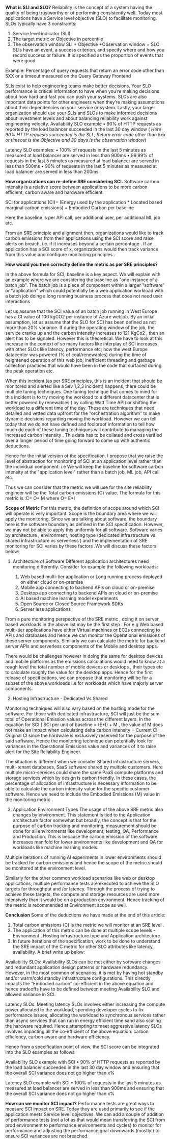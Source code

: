 

**What is SLI and SLO?**
Reliability is the concept of a system having the quality of being trustworthy or of performing consistently well. Today most applications have a Service level objective (SLO) to facilitate monitoring. SLOs typically have 3 constraints:
1)	Service level indicator (SLI)
2)	The target metric or Objective in percentile 
3)	The observation window
SLI + Objective +Observation window = SLO
SLIs have an event, a success criterion, and specify where and how you record success or failure. It is specified as the proportion of events that were good. 

Example: Percentage of query requests that return an error code other than 5XX or a timeout measured on the Query Gateway Frontend

SLIs exist to help engineering teams make better decisions. Your SLO performance is critical information to have when you’re making decisions about how hard and fast you can push your systems. SLOs are also important data points for other engineers when they’re making assumptions about their dependencies on your service or system. Lastly, your larger organization should use your SLIs and SLOs to make informed decisions about investment levels and about balancing reliability work against engineering velocity.
Availability SLO example
•	90% of HTTP requests as reported by the load balancer succeeded in the last 30 day window ( _Here 90% HTTP requests succeeded is the SLI , Return error code other than 5xx or timeout is the Objective and 30 days is the observation window_)

Latency SLO examples:
•	100% of requests in the last 5 minutes as measured at load balancer are served in less than 900ms
•	99.99% of requests in the last 5 minutes as measured at load balancer are served in less than 500ms
•	90% of requests in the last 5 minutes as measured at load balancer are served in less than 200ms

**How organizations can re-define SRE considering SCI.**
Software carbon intensity is a relative score between applications to be more carbon efficient, carbon aware and hardware efficient.

SCI for applications (CI)= (Energy used by the application * Located based marginal carbon emissions) + Embodied Carbon per baseline

Here the baseline is per API call, per additional user, per additional ML job etc.

From an SRE principle and alignment then, organizations would like to track carbon emissions from their applications using the SCI score and raise alerts on breach, i.e. if it increases beyond a certain percentage . If an application has a SCI score of x, organizations would then track variance from this value and configure monitoring principles .

**How would you then correctly define the metric as per SRE principles?**

In the above formula for SCI, baseline is a key aspect. We will explain with an example  where we are considering the baseline as "one instance of a batch job".  The batch job is a piece of component within a larger "software" or "application" which could potentially be a web application workload with a batch job doing a long running business process that does not need user interactions

Let us assume that the SCI value of an batch job running in West Europe has a CI value of 100 kgCO2 per instance of Azure webjob. By an initial assumption, let us assume that the SLO for SCI has been defined as not more than 20% variance. If during the operating window of the job, the service cranks up and the carbon intensity increases to 121 KgCo2 , then an alert has to be signaled. However this is theoretical.  We have to look at this increase in the context of so many factors like interplay of SCI increases with other SLOs like latency, performance etc; how the west Europe datacenter was powered (% of coal/renewables) during the time of heightened operation of this web job; inefficient threading and garbage collection practices that would have been in the code that surfaced during the peak operation etc.  

When this incident (as per SRE principles, this is an incident that should be monitored and alerted like a Sev 1,2,3 incident) happens, there could be multiple tuning techniques. One tuning technique that comes to mind for this incident is to try moving the workload to a different datacenter that is better powered by renewables ( by calling Watt Time API) or shifting the workload to a different time of the day. These are techniques that need detailed and vetted data upfront for the "orchestration algorithm" to make dynamic decisions regarding moving the workload. However we can tell today that we do not have defined and foolproof information to tell how much do each of these tuning techniques will contribute to managing the increased carbon intensity . This data has to be collated and cross verified over a longer period of time going forward to come up with authentic deductions. 

Hence for the initial version of the specification, I propose that we raise the level of abstraction for monitoring of SCI at an application level rather than the individual component. i.e We will keep the baseline for software carbon intensity at the "application level" rather than a batch job, ML job, API call etc. 

Thus we can consider that the metric we will use for the site reliability engineer will be the Total carbon emissions (C) value. The formula for this metric is :C= O+ M where O= E*I

**Scope of Metric**
For this metric, the definition of scope around which SCI will operate is very important. Scope is the boundary area where we will apply the monitoring. Since we are talking about software, the boundary here is the software boundary as defined in the SCI specification. 
However, we may not be able to apply this uniformly for all software. Software varies by architecture , environment, hosting type (dedicated infrastructure vs shared infrastructure vs serverless ) and the implementation of SRE monitoring for SCI varies by these factors .We will discuss these factors below:

1) Architecture of Software
Different application architectures need monitoring differently. Consider for example the following workloads:

	1) Web based multi-tier application or Long running process deployed on either cloud or on-premise
	2) Mobile app connecting to backend APIs on cloud or on-premise
	3) Desktop app connecting to backend APIs on cloud or on-premise
	4) AI based machine learning model experiments
	5) Open Source or Closed Source Framework SDKs
	6) Server less applications

From a pure monitoring perspective of the SRE metric , doing it on server based workloads in the above list may be the first step . For e.g Web based multi-tier applications have either Virtual machines or EC2s connecting to APIs and databases and hence we can monitor the Operational emissions of these server components.  Similarly we can calculate the metric for backend server APIs and serverless components of the Mobile and desktop apps.

There would be challenges however in doing the same for desktop devices and mobile platforms as the emissions calculations would need to know at a rough level the total number of  mobile devices or desktops , their types etc to calculate roughly the value for the desktop apps.   Hence for the first release of specifications, we can propose that monitoring will be for a subset of the above workloads i.e for workloads which have majorly server components.


2) Hosting Infrastructure - Dedicated Vs Shared

Monitoring techniques will also vary based on the hosting mode for the software. For those with dedicated infrastructure, SCI will just be the sum total of Operational Emission values across the different layers. In the equation for SCI ( SCI per unit of baseline = (E*I) + M , the value of M does not make an impact when calculating delta carbon intensity = Current CI- Original CI since the hardware is exclusively reserved for the purpose of the said software. Hence the monitoring technique can potentially look for variances in the Operational Emissions value and variances of it to raise alert for the Site Reliability Engineer.

The situation is different when we consider Shared infrastructure servers, multi-tenant databases, SaaS software shared by multiple customers. Here multiple micro-services could share the same PaaS compute platforms and storage services which by design is carbon friendly. In these cases, the percentage of allocation of infrastructure  is necessary information to be able to calculate the carbon intensity value for the specific customer software. Hence we need to include the Embodied Emissions (M) value in the monitoring metric . 


3) Application Environment Types
The usage of the above SRE metric also changes by environment. This statement is tied to the Application architecture factor somewhat but broadly, the concept is that for the purpose of carbon tracking and monitoring, measurement should be done for all environments like development, testing, QA, Performance and Production. This is because the carbon emission of the software increases manifold for lower environments like development and QA for workloads like machine learning models. 

Multiple iterations of running AI experiments in lower environments should be tracked for carbon emissions and hence the scope of the metric should be monitored at the environment level. 

Similarly for the other common workload scenarios like web or desktop applications, multiple performance tests are executed to achieve the SLO targets for throughput and /or latency. Through the process of trying to achieve these targets, the compute and storage resources are used more intensively than it would be on a production environment. Hence tracking of the metric is recommended at Environment scope as well.

**<to be added>**


**Conclusion**
Some of the deductions we have made at the end of this article:

1) Total carbon emissions (C) is the metric we will monitor at an SRE level .
2) The application of this metric can be done at multiple scope levels - Environment , Hosting infrastructure type and Application architecture
3) In future iterations of the specification, work to be done to understand the SRE impact of the C metric for other SLO attributes like latency, availability. A brief write up below:

Availability SLOs: Availability SLOs can be met either by software changes and redundant application design patterns or hardware redundancy. However, in the most common of scenarios, it is met by having hot standby and/or warm/cold standby infrastructure configurations. This directly impacts the “Embodied carbon” co-efficient in the above equation and hence tradeoffs have to be defined between meeting Availability SLO and allowed variance in SCI. 

Latency SLOs:
Meeting latency SLOs involves either increasing the compute power allocated to the workload, spending developer cycles to fix performance issues, allocating the workload to synchronous services rather than async services that can run in energy efficient time sand also scaling the hardware required. Hence attempting to meet aggressive latency SLOs involves impacting all the co-efficient of the above equation:  carbon efficiency, carbon aware and hardware efficiency.

Hence from a specification point of view, the SCI score can be integrated into the SLO examples as follows 

Availability SLO example with SCI
•	90% of HTTP requests as reported by the load balancer succeeded in the last 30 day window and ensuring that the overall SCI variance does not go higher than x%

Latency SLO example with SCI
•	100% of requests in the last 5 minutes as measured at load balancer are served in less than 900ms and ensuring that the overall SCI variance does not go higher than x%

**How can we monitor SCI impact?**
Performance tests are great ways to measure SCI impact on SRE. Today they are used primarily to see if the application meets Service level objectives. We can add a couple of addition of performance tests (not a lot as that would mean transferring the SCI from prod environment to performance environments and cycles) to monitor for performance and adjusting the performance goal downwards (mostly!) to ensure SCI variances are not breached. 

